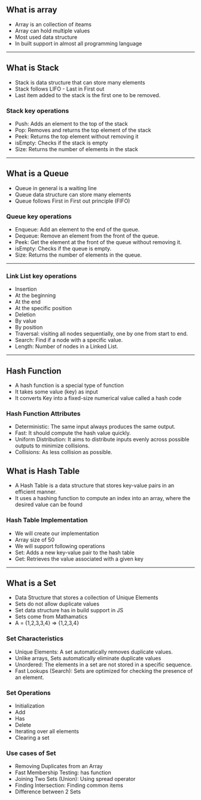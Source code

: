 ## What is array
- Array is an collection of iteams
- Array can hold multiple values
- Most used data structure
- In built support in almost all programming language

---

## What is Stack
- Stack is data structure that can store many elements
- Stack follows LIFO - Last in First out
- Last item added to the stack is the first one to be removed.

### Stack key operations
- Push: Adds an element to the top of the stack
- Pop: Removes and returns the top element of the stack
- Peek: Returns the top element without removing it
- isEmpty: Checks if the stack is empty
- Size: Returns the number of elements in the stack 

---

## What is a Queue
- Queue in general is a waiting line
- Queue data structure can store many elements
- Queue follows First in First out principle (FIFO)

### Queue key operations
- Enqueue: Add an element to the end of the queue.
- Dequeue: Remove an element from the front of the queue.
- Peek: Get the element at the front of the queue without removing it.
- isEmpty: Checks if the queue is empty.
- Size: Returns the number of elements in the queue.

---

### Link List key operations
- Insertion
 - At the beginning
 - At the end
 - At the specific position
- Deletion
 - By value
 - By position
- Traversal: visiting all nodes sequentially, one by one from start to end.
- Search: Find if a node with a specific value.
- Length: Number of nodes in a Linked List.

---

## Hash Function
- A hash function is a special type of function
- It takes some value (key) as input
- It converts Key into a fixed-size numerical value called a hash code

### Hash Function Attributes
- Deterministic: The same input always produces the same output.
- Fast: It should compute the hash value quickly.
- Uniform Distribution: It aims to distribute inputs evenly across possible outputs to minimize collisions.
- Collisions: As less collision as possible.

## What is Hash Table
- A Hash Table is a data structure that stores key-value pairs in an efficient manner.
- It uses a hashing function to compute an index into an array, where the desired value can be found

### Hash Table Implementation
- We will create our implementation
- Array size of 50
- We will support following operations
 - Set: Adds a new key-value pair to the hash table
 - Get: Retrieves the value associated with a given key

---

## What is a Set
- Data Structure that stores a collection of Unique Elements
- Sets do not allow duplicate values
- Set data structure has in build support in JS
- Sets come from Mathamatics
 - A = {1,2,3,3,4} => {1,2,3,4}

### Set Characteristics

- Unique Elements: A set automatically removes duplicate values.
 - Unlike arrays, Sets automatically eliminate duplicate values
- Unordered: The elements in a set are not stored in a specific sequence.
- Fast Lookups (Search): Sets are optimized for checking the presence of an element.

### Set Operations
- Initialization
- Add
- Has
- Delete
- Iterating over all elements
- Clearing a set

### Use cases of Set
- Removing Duplicates from an Array
- Fast Membership Testing: has function
- Joining Two Sets (Union): Using spread operator
- Finding Intersection: Finding common items
- Difference between 2 Sets